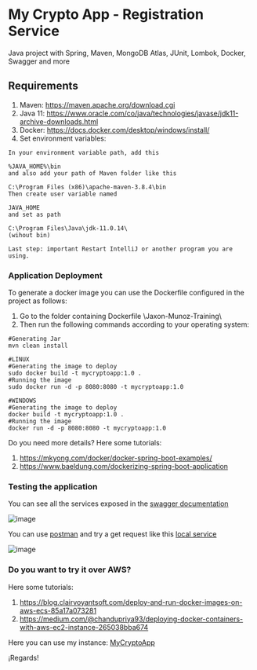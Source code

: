 # My Crypto App - Registration Service
Java project with Spring, Maven, MongoDB Atlas, JUnit, Lombok, Docker, Swagger and more

## Requirements
1. Maven: https://maven.apache.org/download.cgi
2. Java 11: https://www.oracle.com/co/java/technologies/javase/jdk11-archive-downloads.html
3. Docker: https://docs.docker.com/desktop/windows/install/
4. Set environment variables:

```
In your environment variable path, add this

%JAVA_HOME%\bin
and also add your path of Maven folder like this

C:\Program Files (x86)\apache-maven-3.8.4\bin
Then create user variable named

JAVA_HOME 
and set as path

C:\Program Files\Java\jdk-11.0.14\ 
(wihout bin)

Last step: important Restart IntelliJ or another program you are using.
```

### Application Deployment
To generate a docker image you can use the Dockerfile configured in the project as follows:

1. Go to the folder containing Dockerfile \Jaxon-Munoz-Training\
2. Then run the following commands according to your operating system:

```
#Generating Jar 
mvn clean install

#LINUX
#Generating the image to deploy 
sudo docker build -t mycryptoapp:1.0 .
#Running the image
sudo docker run -d -p 8080:8080 -t mycryptoapp:1.0

#WINDOWS
#Generating the image to deploy
docker build -t mycryptoapp:1.0 .
#Running the image
docker run -d -p 8080:8080 -t mycryptoapp:1.0

```

Do you need more details?
Here some tutorials:
1. https://mkyong.com/docker/docker-spring-boot-examples/
2. https://www.baeldung.com/dockerizing-spring-boot-application


### Testing the application

You can see all the services exposed in the [swagger documentation](http://localhost:8080/swagger-ui.html#/user-resource)

![image](https://user-images.githubusercontent.com/16148737/164075480-2d4f72c3-91be-4340-b4eb-c49f3775a389.png)

You can use [postman](https://www.postman.com/downloads/) and try a get request like this [local service](http://localhost:8080/user/registration/getUserByEmail/jaxonma@gmail.com) 

![image](https://user-images.githubusercontent.com/16148737/164063970-fe256b3b-ec96-47a3-9b4c-ff9cf276c374.png)


### Do you want to try it over AWS?

Here some tutorials:
1. https://blog.clairvoyantsoft.com/deploy-and-run-docker-images-on-aws-ecs-85a17a073281
2. https://medium.com/@chandupriya93/deploying-docker-containers-with-aws-ec2-instance-265038bba674

Here you can use my instance: [MyCryptoApp](http://ec2-34-227-13-165.compute-1.amazonaws.com:8080/user/registration/getUserByEmail/jaxonma@gmail.com)

¡Regards!



